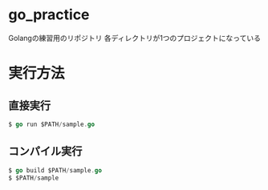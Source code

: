 # go_practice
Golangの練習用のリポジトリ
各ディレクトリが1つのプロジェクトになっている

# 実行方法
## 直接実行
```go
$ go run $PATH/sample.go 
```

## コンパイル実行
```go
$ go build $PATH/sample.go
$ $PATH/sample 
```
